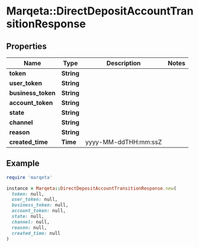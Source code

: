 # Marqeta::DirectDepositAccountTransitionResponse

## Properties

| Name | Type | Description | Notes |
| ---- | ---- | ----------- | ----- |
| **token** | **String** |  |  |
| **user_token** | **String** |  |  |
| **business_token** | **String** |  |  |
| **account_token** | **String** |  |  |
| **state** | **String** |  |  |
| **channel** | **String** |  |  |
| **reason** | **String** |  |  |
| **created_time** | **Time** | yyyy-MM-ddTHH:mm:ssZ |  |

## Example

```ruby
require 'marqeta'

instance = Marqeta::DirectDepositAccountTransitionResponse.new(
  token: null,
  user_token: null,
  business_token: null,
  account_token: null,
  state: null,
  channel: null,
  reason: null,
  created_time: null
)
```

